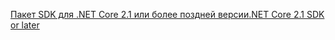 [<span data-ttu-id="b80f2-101">Пакет SDK для .NET Core 2.1 или более поздней версии</span><span class="sxs-lookup"><span data-stu-id="b80f2-101">.NET Core 2.1 SDK or later</span></span>](https://www.microsoft.com/net/download/all)
